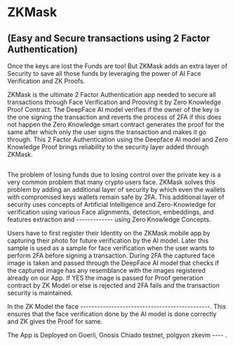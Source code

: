 # ZKMask 
## (Easy and Secure transactions using 2 Factor Authentication)

Once the keys are lost the Funds are too! 
But ZKMask adds an extra layer of Security to save all those funds by leveraging the power of AI Face Verification and ZK Proofs.

ZKMask is the ultimate 2 Factor Authentication app needed to secure all transactions through Face Verification and Prooving it by Zero Knowledge Proof Contract. The DeepFace AI model verifies if the owner of the key is the one signing the transaction and reverts the process of 2FA if this does not happen the Zero Knowledge smart contract generates the proof for the same after which only the user signs the transaction and makes it go through. This 2 Factor Authentication using the  Deepface AI model and Zero Knowledge Proof brings reliability to the security layer added through ZKMask.

## 
The problem of losing funds due to losing control over the private key is a very common problem that many crypto users face. ZKMask solves this problem by adding an additional layer of security by which even the wallets with compromised keys wallets remain safe by 2FA. This additional layer of security uses concepts of Artificial Intelligence and Zero-Knowledge for verification using various Face alignments, detection, embeddings, and features extraction and ------------- using Zero Knowledge Concepts. 

Users have to first register their Identity on the ZKMask mobile app by capturing their photo for future verification by the AI model. Later this sample is used as a sample for face verification when the user wants to perform 2FA before signing a transaction. During 2FA the captured face image is taken and passed through the DeepFace AI model that checks if the captured image has any resemblance with the images registered already on our App. If YES the image is passed for Proof generation contract by ZK Model or else is rejected and 2FA fails and the transaction security is maintained. 

In the ZK Model the face ----------------------------------------------.
This ensures that the face verification done by the AI model is done correctly and ZK gives the Proof for same.
 
The App is Deployed on Goerli, Gnosis Chiado testnet, polgyon zkevm ---- .


